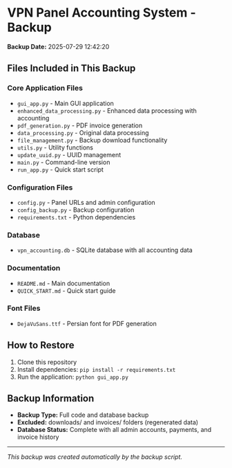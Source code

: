 # VPN Panel Accounting System - Backup

**Backup Date:** 2025-07-29 12:42:20

## Files Included in This Backup

### Core Application Files
- `gui_app.py` - Main GUI application
- `enhanced_data_processing.py` - Enhanced data processing with accounting
- `pdf_generation.py` - PDF invoice generation
- `data_processing.py` - Original data processing
- `file_management.py` - Backup download functionality
- `utils.py` - Utility functions
- `update_uuid.py` - UUID management
- `main.py` - Command-line version
- `run_app.py` - Quick start script

### Configuration Files
- `config.py` - Panel URLs and admin configuration
- `config_backup.py` - Backup configuration
- `requirements.txt` - Python dependencies

### Database
- `vpn_accounting.db` - SQLite database with all accounting data

### Documentation
- `README.md` - Main documentation
- `QUICK_START.md` - Quick start guide

### Font Files
- `DejaVuSans.ttf` - Persian font for PDF generation

## How to Restore

1. Clone this repository
2. Install dependencies: `pip install -r requirements.txt`
3. Run the application: `python gui_app.py`

## Backup Information

- **Backup Type:** Full code and database backup
- **Excluded:** downloads/ and invoices/ folders (regenerated data)
- **Database Status:** Complete with all admin accounts, payments, and invoice history

---
*This backup was created automatically by the backup script.*
